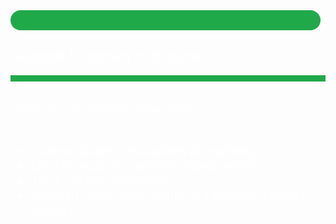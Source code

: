 ---
---
<div class="main-theme-fill-menu index_box">
    <div class="pt-0 pb-0" style="background: url('/static/img/institution.jpg');color:white;position: relative;opacity: 1;background-size: cover;background-position: top right;">
        <div class="col-md-6 pl-5 pr-5 pb-5 mt-0 mb-5 pt-5" style="z-index: 4;">
            <div class="centerFlex">
                <div style="background:#20a949;padding: 1rem .8rem;border-radius: 10rem;margin-right: .5rem;margin-bottom: .5rem;">
                    <div class="inner-icon quantext-user" style="margin-bottom: -1rem;font-size: 2rem;margin-top: -.5rem;"></div>
                </div>
                <h2 style="font-weight:300">Quantext for tertiary institutions</h2>
            </div>
            <div style="border-bottom:10px solid #20a949;margin-bottom:2rem"></div>
            <div style="font-size: 1.2rem;font-weight: 300;">
                Helps you to compete effectively:
                <br><br>
                <ul>
                    <li>Analyse student evaluations of teaching.</li>
                    <li>Identify areas for systemic improvement.</li>
                    <li>Track student experience.</li>
                    <li>Compare experience within and between student cohorts.</li>
                </ul>
            </div>
        </div>
        <div class="col-md-6" style="background: #0a3718;position: absolute;top: 0;bottom: 0;left: 0;opacity: .95;z-index: 0;"></div>
    </div>
</div>